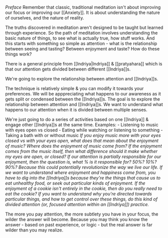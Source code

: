*Preface*
Remember that classic, traditional meditation isn't about improving our focus or improving our [[Anxiety]]. It is about understanding the nature of ourselves, and the nature of reality.

The truths discovered in meditation aren't designed to be taught but learned through experience. So the path of meditation involves understanding the basic nature of things, to see what is actually true, how stuff works. And this starts with something so simple as attention - what is the relationship between seeing and tasting? Between enjoyment and taste? How do these things work?

There is a general principle from [[Indriya|Indriya]] & [[pratyahara]] which is that our attention gets divided between different [[Indriya]]s.

We're going to explore the relationship between attention and [[Indriya]]s.

The technique is relatively simple & you can modify it towards your preferences. We will be apppreciating what happens to our awareness as it gets split or condensed between the [[Indriya]]s. The goal is to explore the relationship between attention and [[Indriya]]s. We want to understand what happens to our attention when it is divided between multiple senses.

We're just going to do a series of activities based on one [[Indriya]] & engage other [[Indriya]]s at the same time.
Examples:
	- Listening to music with eyes open vs closed
	- Eating while watching or listening to something
	- Taking a bath with or without music
	*If you enjoy music more with your eyes closed vs with your eyes open, what does that mean about the enjoyment of music? Where does the enjoyment of music come from? If the enjoyment comes from the music itself, then what difference should it make whether my eyes are open, or closed? If our attention is partially responsible for our enjoyment, then the question is, what % is it responsible for? 50%? 10%? 90%? Because this could potentially revolutionize the way we live our life. If we want to understand where enjoyment and happiness come from, you have to dig into the [[Indriya]]s because they're the things that cause us to eat unhealthy food, or seek out particular kinds of enjoyment. If the enjoyment of a cookie isn't entirely in the cookie, then do you really need to eat the cookie? If you want to understand why you're directed towards particular things, and how to get control over these things, do this kind of divided attention (or, focused attention within an [[Indriya]]) practice.*

The more you pay attention, the more subtlety you have in your focus, the wilder the answer will become. Because you may think  you know the answer - based on past experience, or logic - but the real answer is far wilder than you may realize.

